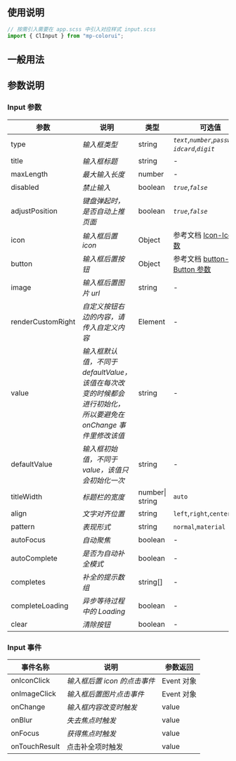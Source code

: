 ## 使用说明

```jsx
// 按需引入需要在 app.scss 中引入对应样式 input.scss
import { ClInput } from "mp-colorui";
```

## 一般用法

<CodeShow componentName='input' />

## 参数说明

### Input 参数

| 参数              | 说明                                                                                                          | 类型            | 可选值                                                                 | 默认值    |
| ----------------- | ------------------------------------------------------------------------------------------------------------- | --------------- | ---------------------------------------------------------------------- | --------- |
| type              | _输入框类型_                                                                                                  | string          | _`text`_,_`number`_,_`password`_,<br />_`idcard`_,_`digit`_            | _`text`_  |
| title             | _输入框标题_                                                                                                  | string          | -                                                                      | -         |
| maxLength         | _最大输入长度_                                                                                                | number          | -                                                                      | _-1_      |
| disabled          | _禁止输入_                                                                                                    | boolean         | _`true`_,_`false`_                                                     | _`false`_ |
| adjustPosition    | _键盘弹起时，是否自动上推页面_                                                                                | boolean         | _`true`_,_`false`_                                                     | _`false`_ |
| icon              | _输入框后置 icon_                                                                                             | Object          | 参考文档 [Icon-Icon 参数](/mp-colorui-doc/base/icon#icon-参数)         | {}        |
| button            | _输入框后置按钮_                                                                                              | Object          | 参考文档 [button-Button 参数](/mp-colorui-doc/base/button#button-参数) | {}        |
| image             | _输入框后置图片 url_                                                                                          | string          | -                                                                      | -         |
| renderCustomRight | _自定义按钮右边的内容，请传入自定义内容_                                                                      | Element         | -                                                                      | -         | base: process.env.BASE_URL, |
| value             | _输入框默认值，不同于 defaultValue，该值在每次改变的时候都会进行初始化，所以要避免在 onChange 事件里修改该值_ | string          | -                                                                      | -         |
| defaultValue      | _输入框初始值，不同于 value，该值只会初始化一次_                                                              | string          | -                                                                      | -         |
| titleWidth        | _标题栏的宽度_                                                                                                | number\| string | `auto`                                                                 | `auto`    |
| align             | _文字对齐位置_                                                                                                | string          | `left`,`right`,`center`,`none`                                         | `none`    |
| pattern           | _表现形式_                                                                                                    | string          | `normal`,`material`                                                    | `normal`  |
| autoFocus         | _自动聚焦_                                                                                                    | boolean         | -                                                                      | `false`   |
| autoComplete      | _是否为自动补全模式_                                                                                          | boolean         | -                                                                      | `false`   |
| completes         | _补全的提示数组_                                                                                              | string[]        | -                                                                      | []        |
| completeLoading   | _异步等待过程中的 Loading_                                                                                    | boolean         | -                                                                      | `false`   |
| clear             | _清除按钮_                                                                                                    | boolean         | -                                                                      | `false`   |

### Input 事件

| 事件名称      | 说明                         | 参数返回   |
| ------------- | ---------------------------- | ---------- |
| onIconClick   | _输入框后置 icon 的点击事件_ | Event 对象 |
| onImageClick  | _输入框后置图片点击事件_     | Event 对象 |
| onChange      | _输入框内容改变时触发_       | value      |
| onBlur        | _失去焦点时触发_             | value      |
| onFocus       | _获得焦点时触发_             | value      |
| onTouchResult | 点击补全项时触发             | value      |
